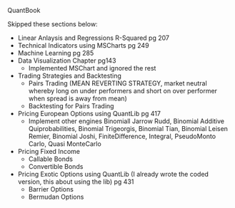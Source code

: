 QuantBook

Skipped these sections below:
* Linear Anlaysis and Regressions R-Squared pg 207
* Technical Indicators using MSCharts pg 249
* Machine Learning pg 285
* Data Visualization Chapter pg143
	* Implemented MSChart and ignored the rest
* Trading Strategies and Backtesting
	* Pairs Trading (MEAN REVERTING STRATEGY, market neutral whereby long on under performers and short on over performer when spread is away from mean)
	* Backtesting for Pairs Trading
* Pricing European Options using QuantLib pg 417
	* Implement other engines Binomiall Jarrow Rudd, Binomial Additive Quiprobabilities, Binomial Trigeorgis,
		Binomial Tian, Binomial Leisen Remier, Binomial Joshi, FiniteDifference, Integral, PseudoMonto Carlo, Quasi MonteCarlo
* Pricing Fixed Income 	
    * Callable Bonds
	* Convertible Bonds			
* Pricing Exotic Options using QuantLib (I already wrote the coded version, this about using the lib) pg 431
	* Barrier Options
	* Bermudan Options